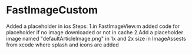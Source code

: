 # FastImageCustom
Added a placeholder in ios 
Steps: 
1.in FastImageView.m added code for placeholder if no image downloaded or not in cache
2.Add a placeholder image named "defaultArticleImage.png" in 1x and 2x size in ImageAssests from xcode where splash and icons are added
